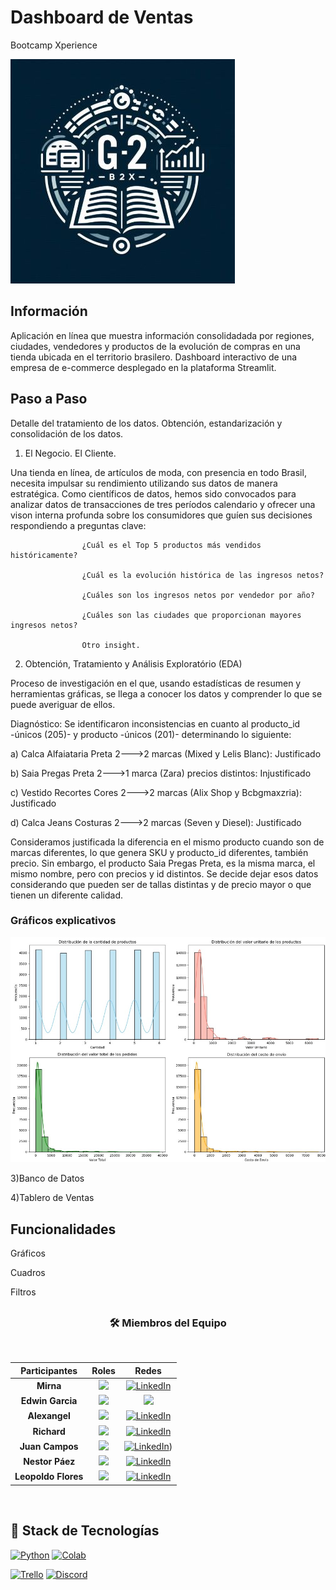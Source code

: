 #         **Dashboard de Ventas**
Bootcamp Xperience

![Grupo 2 Bx](img/LogoG2X-50.jpg)

## Información
Aplicación en línea que muestra información consolidadada por regiones, ciudades, vendedores y productos de la evolución de compras en una tienda ubicada en el territorio brasilero. 
Dashboard interactivo de una empresa de e-commerce desplegado en la plataforma Streamlit.

## Paso a Paso
Detalle del tratamiento de los datos. Obtención, estandarización y consolidación de los datos.

1) El Negocio. El Cliente.

Una tienda en línea, de artículos de moda, con presencia en todo Brasil, necesita impulsar su rendimiento utilizando sus datos de manera estratégica.
Como científicos de datos, hemos sido convocados para analizar datos de transacciones de tres períodos calendario y ofrecer una vison interna profunda sobre los consumidores que guíen sus decisiones respondiendo a preguntas clave:
                    
                    ¿Cuál es el Top 5 productos más vendidos históricamente?

                    ¿Cuál es la evolución histórica de las ingresos netos?

                    ¿Cuáles son los ingresos netos por vendedor por año?

                    ¿Cuáles son las ciudades que proporcionan mayores ingresos netos?

                    Otro insight. 
 
2) Obtención, Tratamiento y Análisis Exploratório (EDA)

Proceso de investigación en el que, usando estadísticas de resumen y herramientas gráficas, se llega a conocer los datos y comprender lo que se puede averiguar de ellos.

Diagnóstico:
Se identificaron inconsistencias en cuanto al producto_id -únicos (205)- y producto -únicos (201)- determinando lo siguiente:

a) Calca Alfaiataria Preta 2--->2 marcas (Mixed y Lelis Blanc): Justificado

b) Saia Pregas Preta       2--->1 marca (Zara) precios distintos: Injustificado

c) Vestido Recortes Cores  2--->2 marcas (Alix Shop y Bcbgmaxzria): Justificado

d) Calca Jeans Costuras    2--->2 marcas (Seven y Diesel): Justificado

Consideramos justificada la diferencia en el mismo producto cuando son de marcas diferentes, lo que genera SKU y producto_id diferentes, también precio. Sin embargo, el producto Saia Pregas Preta, es la misma marca, el mismo nombre, pero con precios y id distintos. Se decide dejar esos datos considerando que pueden ser de tallas distintas y de precio mayor o que tienen un diferente calidad.

### Gráficos explicativos
![Histogramas](img/Histogramas-items_pedidos.jpg)

3)Banco de Datos

4)Tablero de Ventas 

## Funcionalidades

  Gráficos
  
  Cuadros
  
  Filtros
## <h3 align="center">🛠️ Miembros del Equipo</h3>
<br>
<div align="center"> 

|Participantes|Roles|Redes|
|:---:|:---:|:---:|
|**Mirna**|![](https://img.shields.io/badge/DATA%20SCIENTIST-blue?style=for-the-badge)| <a target="_blank" rel="noopener noreferrer" href="https://www.linkedin.com/in/mirna-prieto-990356242/">![LinkedIn](https://img.shields.io/badge/LinkedIn-0077B5?style=for-the-badge&logo=linkedin&logoColor=white)
|**Edwin Garcia**|![](https://img.shields.io/badge/DATA%20SCIENTIST-blue?style=for-the-badge) | <a target="_blank" rel="noopener noreferrer" href="https://www.linkedin.com/in/edd-garcia/"><img src="https://img.shields.io/badge/LinkedIn-0077B5?style=for-the-badge&logo=linkedin&logoColor=white" /></a> |
|**Alexangel**|![](https://img.shields.io/badge/DATA%20SCIENTIST-blue?style=for-the-badge)| <a target="_blank" rel="noopener noreferrer" href="https://www.linkedin.com/in/gnavarromarin/">[![LinkedIn](https://img.shields.io/badge/LinkedIn-0077B5?style=for-the-badge&logo=linkedin&logoColor=white)](https://www.linkedin.com/in/gnavarromarin/)</a> |
|**Richard**|![](https://img.shields.io/badge/DATA%20SCIENTIST-blue?style=for-the-badge)| <a target="_blank" rel="noopener noreferrer" href="https://www.linkedin.com/in/leopoldofloresc/">[![LinkedIn](https://img.shields.io/badge/LinkedIn-0077B5?style=for-the-badge&logo=linkedin&logoColor=white)](https://www.linkedin.com/in/leopoldofloresc/)</a> |
|**Juan Campos**|![](https://img.shields.io/badge/DATA%20SCIENTIST-blue?style=for-the-badge)| <a target="_blank" rel="noopener noreferrer" href="https://www.linkedin.com/in/jumacaq/">[![LinkedIn](https://img.shields.io/badge/LinkedIn-0077B5?style=for-the-badge&logo=linkedin&logoColor=white)](https://www.linkedin.com/in/jumacaq/))</a> |
|**Nestor Páez**|![](https://img.shields.io/badge/DATA%20SCIENTIST-blue?style=for-the-badge)| <a target="_blank" rel="noopener noreferrer" href="https://www.linkedin.com/in/leopoldofloresc/">[![LinkedIn](https://img.shields.io/badge/LinkedIn-0077B5?style=for-the-badge&logo=linkedin&logoColor=white)](https://www.linkedin.com/in/leopoldofloresc/)</a> |
|**Leopoldo Flores**|![](https://img.shields.io/badge/DATA%20SCIENTIST-blue?style=for-the-badge)| <a target="_blank" rel="noopener noreferrer" href="https://www.linkedin.com/in/leopoldofloresc/">[![LinkedIn](https://img.shields.io/badge/LinkedIn-0077B5?style=for-the-badge&logo=linkedin&logoColor=white)](https://www.linkedin.com/in/leopoldofloresc/)</a> |


</div>
<br>




## <h2>🚧 Stack de Tecnologías </h2>

[![Python](https://img.shields.io/badge/Python-3776AB?style=flat&logo=python&logoColor=white)](https://www.python.org/)
[![Colab](https://img.shields.io/badge/Colab-F9AB00?style=flat&logo=google-colab&logoColor=white)](https://colab.research.google.com/)

[![Trello](https://img.shields.io/badge/Trello-0052CC?style=flat&logo=trello&logoColor=white)](https://trello.com/)
[![Discord](https://img.shields.io/badge/Discord-5865F2?style=flat&logo=discord&logoColor=white)](https://discord.com/)
